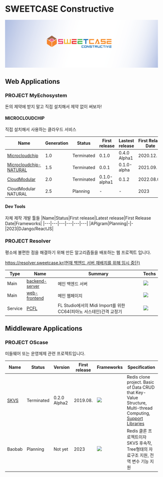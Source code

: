 # SWEETCASE Constructive

![간판](profile/간판.png)

## Web Applications
### PROJECT MyEchosystem
돈의 제약에 받지 말고 직접 설치해서 제약 없이 써보자!

#### MICROCLOUDCHIP

직접 설치해서 사용하는 클라우드 서비스

|Name|Generation|Status|First release|Lastest release|First Relase Date|Frameworks|
|---|---|---|---|---|---|---|
|[Microcloudchip](https://github.com/SweetCase-Cobalto/MicroCloudChip)|1.0|Terminated|0.1.0|0.4.0 Alpha1|2020.12.|DJango(Pure)/JQuery|
|[Microcloudchip-NATURAL](https://github.com/SweetCase-Cobalto/microcloudchip-natural)|1.5|Terminated|0.0.1|0.1.0-alpha|2021.09.|DJango(DRF)/ReactJS|
|[CloudModular](https://github.com/SweetCase-Cobalto/cloudmodular)|2.0|Terminated|0.1.0-alpha1|0.1.2|2022.08.03|FastAPI/ReactJS|
|CloudModular NATURAL|2.5|Planning|-|-|2023|(FastAPI or ExpressJS)/ReactJS|

#### Dev Tools

자체 제작 개발 툴들
|Name|Status|First release|Latest release|First Release Date|Frameworks|
|---|---|---|---|---|---|
|APIgram|Planning|-|-|2023|DJango/ReactJS|

### PROJECT Resolver
평소에 불편한 점을 해결하기 위해 만든 알고리즘들을 배포하는 웹 프로젝트 입니다.

[https://resolver.sweetcase.kr(현재 백엔드 서버 재배치를 위해 임시 중단)](https://resolver.sweetcase.kr)

|Type|Name|Summary|Techs|
|---|---|---|---|
|Main|[backend-server](https://github.com/SweetCase-Cobalto/resolver)|메인 백엔드 서버|![](https://img.shields.io/badge/Node.js-339933?style=flat-square&logo=nodedotjs&logoColor=white)|
|Main|[web-frontend](https://github.com/SweetCase-Cobalto/resolver-web)|메인 웹페이지|![](https://img.shields.io/badge/React-20232A?style=flat-square&logo=react&logoColor=61DAFB)|
|Service|[PCFL](https://github.com/Vector-7/PCFL)|FL Studio에서의 Midi Import를 위한 CC64(피아노 서스테인)간격 교정기|![](https://img.shields.io/badge/Python-blue?style=flat-square&logo=python&logoColor=white)|


## Middleware Applications
### PROJECT OScase

미들웨어 또는 운영체제 관련 프로젝트입니다.

|Name|Status|Version|First release|Frameworks|Specification|
|---|---|---|---|---|---|
|[SKVS](https://github.com/Vector-7/SKVS)|Terminated|0.2.0 Alpha2|2019.08.|![](https://img.shields.io/badge/C%2B%2B-00599C?style=flat-square&logo=c%2B%2B&logoColor=white)|Redis clone project. Basic of Data CRUD that Key-Value Structure, Multi-thread Computing, [Support Libraries](https://github.com/Vector-7/SKVS-Library)|
|Baobab|Planning|Not yet|2023|![](https://img.shields.io/badge/Rust-000000?style=flat-square&logo=rust&logoColor=white)|Redis 클론 프로젝트이자 SKVS 후속작, Tree형태의 자료구조 지원, 전역 변수 기능 지원|
